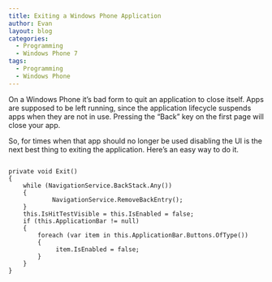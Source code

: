 ```yaml
---
title: Exiting a Windows Phone Application
author: Evan
layout: blog
categories:
  - Programming
  - Windows Phone 7
tags:
  - Programming
  - Windows Phone
---
```

On a Windows Phone it&#8217;s bad form to quit an application to close itself. Apps are supposed to be left running, since the application lifecycle suspends apps when they are not in use. Pressing the &#8220;Back&#8221; key on the first page will close your app.

So, for times when that app should no longer be used disabling the UI is the next best thing to exiting the application. Here&#8217;s an easy way to do it.

<pre><code class="prettyprint">
private void Exit()
{
    while (NavigationService.BackStack.Any())
    {
            NavigationService.RemoveBackEntry();
    }
    this.IsHitTestVisible = this.IsEnabled = false;
    if (this.ApplicationBar != null)
    {
	    foreach (var item in this.ApplicationBar.Buttons.OfType<ApplicationBarIconButton>())
	    {
		     item.IsEnabled = false;
        }
    }
}
</pre></code>